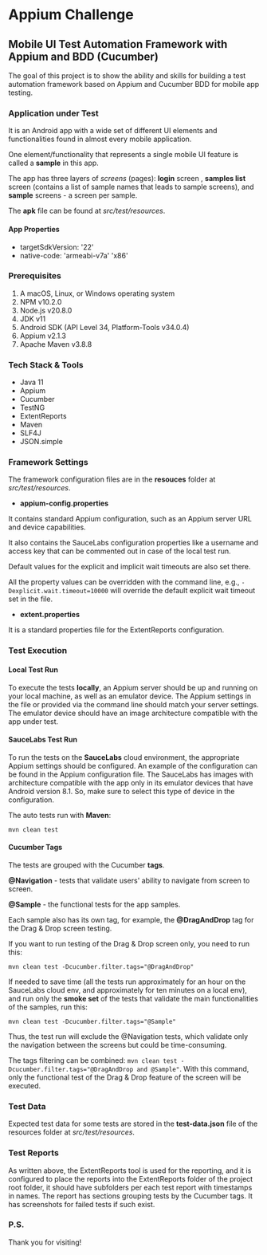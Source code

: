 # Appium Challenge

## Mobile UI Test Automation Framework with Appium and BDD (Cucumber)

The goal of this project is to show the ability and skills for building a test automation framework based on Appium and
Cucumber BDD for mobile app testing.

### Application under Test

It is an Android app with a wide set of different UI elements and functionalities found in almost every mobile
application.

One element/functionality that represents a single mobile UI feature is called a **sample** in this app.

The app has three layers of _screens_ (pages): **login** screen , **samples list** screen (contains a list of sample
names that leads to sample screens), and **sample** screens - a screen per sample.

The **apk** file can be found at _src/test/resources_.

#### App Properties

* targetSdkVersion: '22'
* native-code: 'armeabi-v7a' 'x86'

### Prerequisites

1. A macOS, Linux, or Windows operating system
2. NPM v10.2.0
3. Node.js v20.8.0
4. JDK v11
5. Android SDK (API Level 34, Platform-Tools v34.0.4)
6. Appium v2.1.3
7. Apache Maven v3.8.8

### Tech Stack & Tools

* Java 11
* Appium
* Cucumber
* TestNG
* ExtentReports
* Maven
* SLF4J
* JSON.simple

### Framework Settings

The framework configuration files are in the **resouces** folder at _src/test/resources_.

* **appium-config.properties**

It contains standard Appium configuration, such as an Appium server URL and device capabilities.

It also contains the SauceLabs configuration properties like a username and access key that can be commented out in case of the local test run.

Default values for the explicit and implicit wait timeouts are also set there.

All the property values can be overridden with the command line, e.g., `-Dexplicit.wait.timeout=10000` will override the
default explicit wait timeout set in the file.

* **extent.properties**

It is a standard properties file for the ExtentReports configuration.

### Test Execution

#### Local Test Run

To execute the tests **locally**, an Appium server should be up and running on your local machine, as well as an emulator device. The Appium settings in the file or provided via the command line should match your server settings. The emulator device should have an image architecture compatible with the app under test.

#### SauceLabs Test Run

To run the tests on the **SauceLabs** cloud environment, the appropriate Appium settings should be configured. An example of the configuration can be found in the Appium configuration file. The SauceLabs has images with architecture compatible with the app only in its emulator devices that have Android version 8.1. So, make sure to select this type of device in the configuration.

The auto tests run with **Maven**:

    mvn clean test

#### Cucumber Tags

The tests are grouped with the Cucumber **tags**.

**@Navigation** - tests that validate users' ability to navigate from screen to screen.

**@Sample** - the functional tests for the app samples.

Each sample also has its own tag, for example, the **@DragAndDrop** tag for the Drag & Drop screen testing.

If you want to run testing of the Drag & Drop screen only, you need to run this:

    mvn clean test -Dcucumber.filter.tags="@DragAndDrop"

If needed to save time (all the tests run approximately for an hour on the SauceLabs cloud env, and approximately for ten minutes on a local env), and run only the **smoke set** of the tests that validate the main functionalities of the samples, run this:

    mvn clean test -Dcucumber.filter.tags="@Sample"

Thus, the test run will exclude the @Navigation tests, which validate only the navigation between the screens but could be time-consuming.

The tags filtering can be combined: `mvn clean test -Dcucumber.filter.tags="@DragAndDrop and @Sample"`. With this command, only the functional test of the Drag & Drop feature of the screen will be executed.

### Test Data

Expected test data for some tests are stored in the **test-data.json** file of the resources folder at _src/test/resources_.

### Test Reports

As written above, the ExtentReports tool is used for the reporting, and it is configured to place the reports into the ExtentReports folder of the project root folder, it should have subfolders per each test report with timestamps in names. The report has sections grouping tests by the Cucumber tags. It has screenshots for failed tests if such exist.

### P.S.

Thank you for visiting!